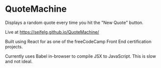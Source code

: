 # QuoteMachine

Displays a random quote every time you hit the "New Quote" button.

Live at https://seifelg.github.io/QuoteMachine/

Built using React for as one of the freeCodeCamp Front End certification projects.

Currently uses Babel in-browser to compile JSX to JavaScript. This is slow and not ideal.